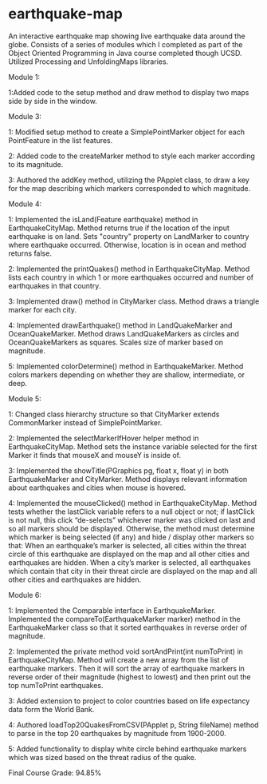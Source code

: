 # earthquake-map
An interactive earthquake map showing live earthquake data around the globe.
Consists of a series of modules which I completed as part of the Object Oriented Programming in Java course completed though UCSD. Utilized Processing and UnfoldingMaps libraries.

Module 1: 

1:Added code to the setup method and draw method to display two maps side by side in the window.

Module 3: 

1: Modified setup method to create a SimplePointMarker object for each PointFeature in the list features.

2: Added code to the createMarker method to style each marker according to its magnitude.

3: Authored the addKey method, utilizing the PApplet class, to draw a key for the map describing which markers corresponded to which magnitude.

Module 4: 

1: Implemented the isLand(Feature earthquake) method in EarthquakeCityMap.  Method returns true if the location of the input earthquake is on land. Sets "country" property on LandMarker to 	country where earthquake occurred.  Otherwise, location is in ocean and method returns false.

2: Implemented the printQuakes() method in EarthquakeCityMap. Method lists each country in which 1 or more earthquakes occurred and number of earthquakes in that country.

3: Implemented draw() method in CityMarker class. Method draws a triangle marker for each city.

4: Implemented drawEarthquake() method in LandQuakeMarker and OceanQuakeMarker. Method draws LandQuakeMarkers as circles and OceanQuakeMarkers as squares. Scales size of marker based on magnitude.

5: Implemented colorDetermine() method in EarthquakeMarker. Method colors markers depending on whether they are shallow, intermediate, or deep.

Module 5: 

1: Changed class hierarchy structure so that CityMarker extends CommonMarker instead of SimplePointMarker.

2: Implemented the selectMarkerIfHover helper method in EarthquakeCityMap. Method sets the instance variable selected for the first Marker it finds that mouseX and mouseY is inside of.

3: Implemented the showTitle(PGraphics pg, float x, float y) in both EarthquakeMarker and CityMarker. Method displays relevant information about earthquakes and cities when mouse is hovered.

4: Implemented the mouseClicked() method in EarthquakeCityMap. Method tests whether the lastClick variable refers to a null object or not; if lastClick is not null, this click “de-selects” 	whichever marker was clicked on last and so all markers should be displayed.  Otherwise, the method must determine which marker is being selected (if any) and hide / display other markers so that: When an earthquake’s marker is selected, all cities within the threat circle of this earthquake are displayed on the map and all other cities and earthquakes are hidden. When a city’s marker is selected, all earthquakes which contain that city in their threat circle are displayed on the map and all other cities and earthquakes are hidden.

Module 6: 

1: Implemented the Comparable interface in EarthquakeMarker. Implemented the compareTo(EarthquakeMarker marker) method in the EarthquakeMarker class so that it sorted earthquakes in reverse order of magnitude.

2: Implemented the private method void sortAndPrint(int numToPrint) in EarthquakeCityMap. Method will create a new array from the list of earthquake markers. Then it will sort the array of earthquake markers in reverse order of their magnitude (highest to lowest) and then print out the top numToPrint earthquakes.

3: Added extension to project to color countries based on life expectancy data form the World Bank. 

4: Authored loadTop20QuakesFromCSV(PApplet p, String fileName) method to parse in the top 20 earthquakes by magnitude from 1900-2000.

5: Added functionality to display white circle behind earthquake markers which was sized based on the threat radius of the quake.

Final Course Grade: 94.85%
